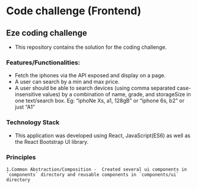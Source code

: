# Code challenge (Frontend)
 
## Eze coding challenge

- This repository contains the solution for the coding challenge.

### Features/Functionalities:
- Fetch the iphones via the API exposed and display on a page.
- A user can search by a min and max price.
- A user should be able to search devices (using comma separated case-insensitive values) by a combination of name, grade, and storageSize in one text/search box. Eg: “iphoNe Xs, a1, 128gB” or  “iphone 6s, b2” or just “A1”


### Technology Stack
- This application was developed using React, JavaScript(ES6) as well as the React Bootstrap UI library.

### Principles
    1.Common Abstraction/Composition -  Created several ui components in `components` directory and reusable components in `components/ui` directory 
    

